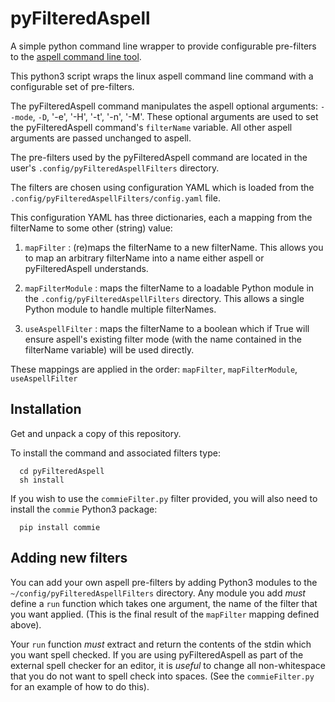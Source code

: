 # pyFilteredAspell

A simple python command line wrapper to provide configurable pre-filters 
to the [aspell command line tool](http://aspell.net/).

This python3 script wraps the linux aspell command line command with a 
configurable set of pre-filters. 

The pyFilteredAspell command manipulates the aspell optional arguments: 
`--mode`, `-D`, '-e', '-H', '-t', '-n', '-M'. These optional arguments are 
used to set the pyFilteredAspell command's `filterName` variable. All 
other aspell arguments are passed unchanged to aspell. 

The pre-filters used by the pyFilteredAspell command are located in the 
user's `.config/pyFilteredAspellFilters` directory. 

The filters are chosen using configuration YAML which is loaded from 
the `.config/pyFilteredAspellFilters/config.yaml` file.

This configuration YAML has three dictionaries, each a mapping from the 
filterName to some other (string) value: 

1. `mapFilter` : (re)maps the filterName to a new filterName. This allows 
you to map an arbitrary filterName into a name either aspell or 
pyFilteredAspell understands. 

2. `mapFilterModule` : maps the filterName to a loadable Python module in 
the `.config/pyFilteredAspellFilters` directory. This allows a single 
Python module to handle multiple filterNames. 

3. `useAspellFilter` : maps the filterName to a boolean which if True will 
ensure aspell's existing filter mode (with the name contained in the 
filterName variable) will be used directly. 

These mappings are applied in the order: `mapFilter`, `mapFilterModule`, 
`useAspellFilter` 

## Installation

Get and unpack a copy of this repository.

To install the command and associated filters type:

```
  cd pyFilteredAspell
  sh install
```

If you wish to use the `commieFilter.py` filter provided, you will also 
need to install the `commie` Python3 package: 

```
  pip install commie
```

## Adding new filters

You can add your own aspell pre-filters by adding Python3 modules to the 
`~/config/pyFilteredAspellFilters` directory. Any module you add *must* 
define a `run` function which takes one argument, the name of the filter 
that you want applied. (This is the final result of the `mapFilter` 
mapping defined above).

Your `run` function *must* extract and return the contents of the stdin 
which you want spell checked. If you are using pyFilteredAspell as part of 
the external spell checker for an editor, it is *useful* to change all 
non-whitespace that you do not want to spell check into spaces. (See the 
`commieFilter.py` for an example of how to do this).
